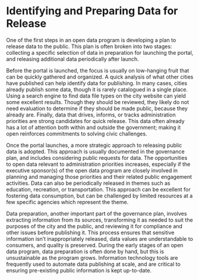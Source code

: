 # Identifying and Preparing Data for Release

One of the first steps in an open data program is developing a plan to release data to the public. This plan is often broken into two stages: collecting a specific selection of data in preparation for launching the portal, and releasing additional data periodically after launch.

Before the portal is launched, the focus is usually on low-hanging fruit that can be quickly gathered and organized. A quick analysis of what other cities have published can help identify data for publishing. In many cases, cities already publish some data, though it is rarely catalogued in a single place. Using a search engine to find data file types on the city website can yield some excellent results. Though they should be reviewed, they likely do not need evaluation to determine if they should be made public, because they already are. Finally, data that drives, informs, or tracks administration priorities are strong candidates for quick release. This data often already has a lot of attention both within and outside the government; making it open reinforces commitments to solving civic challenges.

Once the portal launches, a more strategic approach to releasing public data is adopted. This approach is usually documented in the governance plan, and includes considering public requests for data. The opportunities to open data relevant to administration priorities increases, especially if the executive sponsor(s) of the open data program are closely involved in planning and managing those priorities and their related public engagement activities. Data can also be periodically released in themes such as education, recreation, or transportation. This approach can be excellent for fostering data consumption, but can be challenged by limited resources at a few specific agencies which represent the theme.

Data preparation, another important part of the governance plan, involves extracting information from its sources, transforming it as needed to suit the purposes of the city and the public, and reviewing it for compliance and other issues before publishing it. This process ensures that sensitive information isn’t inappropriately released, data values are understandable to consumers, and quality is preserved. During the early stages of an open data program, data preparation is often done by hand, but this is unsustainable as the program grows. Information technology tools are frequently used to automate data publishing at scale, and are critical to ensuring pre-existing public information is kept up-to-date.